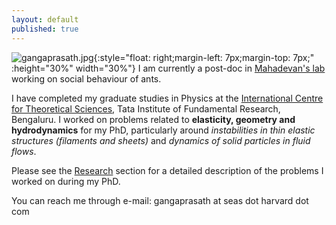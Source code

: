 ```yaml
---
layout: default
published: true
---
```

![gangaprasath.jpg]({{site.baseurl}}/gangaprasath.jpg){:style="float: right;margin-left: 7px;margin-top: 7px;" :height="30%" width="30%"}
I am currently a post-doc in [Mahadevan's lab](https://www.seas.harvard.edu/softmat/index.html) working on social behaviour of ants.

I have completed my graduate studies in Physics at the [International Centre for Theoretical Sciences](www.icts.res.in), Tata Institute of Fundamental Research, Bengaluru. I worked on problems related to **elasticity, geometry and hydrodynamics** for my PhD, particularly around _instabilities in thin elastic structures (filaments and sheets)_ and _dynamics of solid particles in fluid flows_.

Please see the [Research](./research) section for a detailed description of the problems I worked on during my PhD.

<!--They can broadly be described as follows:

**Elasticity and geometry**

Small displacement theories in elasticity have become textbook material but the coupling of geometry in these theories is weak. Large deformation and geometry bring in fascinating new facets to material behaviour which can then be leveraged for desirable behaviour. These are relevant in phenomena ranging from differential growth problems in nature, micro-organismic motility, micro-fluidic parcelling of liquid droplets to movement of crop and tree canopies in wind. I look at these instabilities through table top experiments and theory.

**Hydrodynamics of particles**

Particles suspended in fluids are ubiquitous, examples include colloidal suspension, phytoplankton motion in ocean, suspended particulate matter in the atmosphere and collection of droplets inside clouds. The paramount hurdle in understanding the dynamics of these particles comes from the complicated nature of the governing equation (Maxey-Riley equations). I am interested in finding new ways to solve them without any ad-hoc approximations.-->

You can reach me through e-mail: gangaprasath at seas dot harvard dot com
